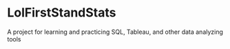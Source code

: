 # LolFirstStandStats
A project for learning and practicing SQL, Tableau, and other data analyzing tools

